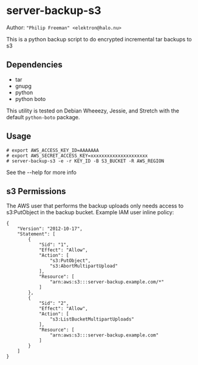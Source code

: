 # server-backup-s3

Author: `"Philip Freeman" <elektron@halo.nu>`

This is a python backup script to do encrypted incremental tar backups to s3

## Dependencies

* tar
* gnupg
* python
* python boto

This utility is tested on Debian Wheeezy, Jessie, and Stretch with the default
`python-boto` package.

## Usage

    # export AWS_ACCESS_KEY_ID=AAAAAAA
    # export AWS_SECRET_ACCESS_KEY=xxxxxxxxxxxxxxxxxxxxx
    # server-backup-s3 -e -r KEY_ID -B S3_BUCKET -R AWS_REGION

See the --help for more info

## s3 Permissions

The AWS user that performs the backup uploads only needs access to
s3:PutObject in the backup bucket. Example IAM user inline policy:

    {
        "Version": "2012-10-17",
        "Statement": [
            {
                "Sid": "1",
                "Effect": "Allow",
                "Action": [
                    "s3:PutObject",
                    "s3:AbortMultipartUpload"
                ],
                "Resource": [
                    "arn:aws:s3:::server-backup.example.com/*"
                ]
            },
            {
                "Sid": "2",
                "Effect": "Allow",
                "Action": [
                    "s3:ListBucketMultipartUploads"
                ],
                "Resource": [
                    "arn:aws:s3:::server-backup.example.com"
                ]
            }
        ]
    }
